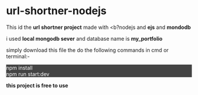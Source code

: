 # url-shortner-nodejs

This id the <b>url shortner project</b> made with <b?nodejs</b> and <b>ejs</b> and <b>mondodb</b>

i used <b>local mongodb sever</b> and database name is <b>my_portfolio</b>


simply download this file the do the following commands in cmd or terminal:-

<div style="width:100%;color:#fff;background:#444;">
npm install <br/>
npm run start:dev
 </div>


<b>this project is free to use</b>
